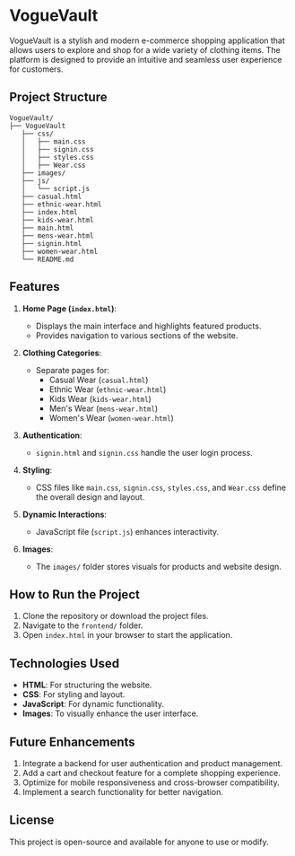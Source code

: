# VogueVault

VogueVault is a stylish and modern e-commerce shopping application that allows users to explore and shop for a wide variety of clothing items. The platform is designed to provide an intuitive and seamless user experience for customers.

## Project Structure

```plaintext
VogueVault/
├── VogueVault
   ├── css/
   │   ├── main.css
   │   ├── signin.css
   │   ├── styles.css
   │   ├── Wear.css
   ├── images/
   ├── js/
   │   └── script.js
   ├── casual.html
   ├── ethnic-wear.html
   ├── index.html
   ├── kids-wear.html
   ├── main.html
   ├── mens-wear.html
   ├── signin.html
   ├── women-wear.html
   └── README.md
```

## Features

1. **Home Page (`index.html`)**:  
   - Displays the main interface and highlights featured products.  
   - Provides navigation to various sections of the website.

2. **Clothing Categories**:  
   - Separate pages for:
     - Casual Wear (`casual.html`)
     - Ethnic Wear (`ethnic-wear.html`)
     - Kids Wear (`kids-wear.html`)
     - Men's Wear (`mens-wear.html`)
     - Women's Wear (`women-wear.html`)

3. **Authentication**:  
   - `signin.html` and `signin.css` handle the user login process.

4. **Styling**:  
   - CSS files like `main.css`, `signin.css`, `styles.css`, and `Wear.css` define the overall design and layout.

5. **Dynamic Interactions**:  
   - JavaScript file (`script.js`) enhances interactivity.

6. **Images**:  
   - The `images/` folder stores visuals for products and website design.

## How to Run the Project

1. Clone the repository or download the project files.
2. Navigate to the `frontend/` folder.
3. Open `index.html` in your browser to start the application.

## Technologies Used

- **HTML**: For structuring the website.
- **CSS**: For styling and layout.
- **JavaScript**: For dynamic functionality.
- **Images**: To visually enhance the user interface.

## Future Enhancements

1. Integrate a backend for user authentication and product management.
2. Add a cart and checkout feature for a complete shopping experience.
3. Optimize for mobile responsiveness and cross-browser compatibility.
4. Implement a search functionality for better navigation.

## License

This project is open-source and available for anyone to use or modify.
